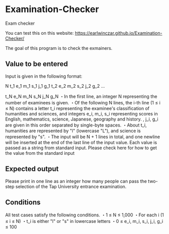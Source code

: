 # Examination-Checker
Exam checker

You can test this on this website: https://earlwinczar.github.io/Examination-Checker/

The goal of this program is to check the exmainers.

## Value to be entered
Input is given in the following format:

N
t_1 e_1 m_1 s_1 j_1 g_1
t_2 e_2 m_2 s_2 j_2 g_2
...

t_N e_N m_N s_N j_N g_N
・In the first line, an integer N representing the number of examinees is given.
・Of the following N lines, the i-th line (1 ≤ i ≤ N) contains a letter t_i representing the examinee&#39;s
classification of humanities and sciences, and integers e_i, m_i, s_i representing scores in English,
mathematics, science, Japanese, geography and history. , j_i, g_i are given in this order separated by
single-byte spaces.
・About t_i, humanities are represented by &quot;l&quot; (lowercase &quot;L&quot;), and science is represented by &quot;s&quot;.
・The input will be N + 1 lines in total, and one newline will be inserted at the end of the last line of
the input value.
Each value is passed as a string from standard input. Please check here for how to get the value from
the standard input

## Expected output

Please print in one line as an integer how many people can pass the two-step selection of the Tap
University entrance examination.

## Conditions

All test cases satisfy the following conditions.
・1 ≤ N ≤ 1,000
・For each i (1 ≤ i ≤ N)
・t_i is either &quot;l&quot; or &quot;s&quot; in lowercase letters
・0 ≤ e_i, m_i, s_i, j_i, g_i ≤ 100
